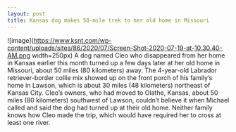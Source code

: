 ```yaml
---
layout: post
title: Kansas dog makes 50-mile trek to her old home in Missouri 
---
```

![image](https://www.ksnt.com/wp-content/uploads/sites/86/2020/07/Screen-Shot-2020-07-19-at-10.30.40-AM.png width=250px) A dog named Cleo who disappeared from her home in Kansas earlier this month turned up a few days later at her old home in Missouri, about 50 miles (80 kilometers) away. The 4-year-old Labrador retriever-border collie mix showed up on the front porch of his family’s home in Lawson, which is about 30 miles (48 kilometers) northeast of Kansas City. Cleo’s owners, who had moved to Olathe, Kansas, about 50 miles (80 kilometers) southwest of Lawson, couldn’t believe it when Michael called and said the dog had turned up at their old home. Neither family knows how Cleo made the trip, which would have required her to cross at least one river.
